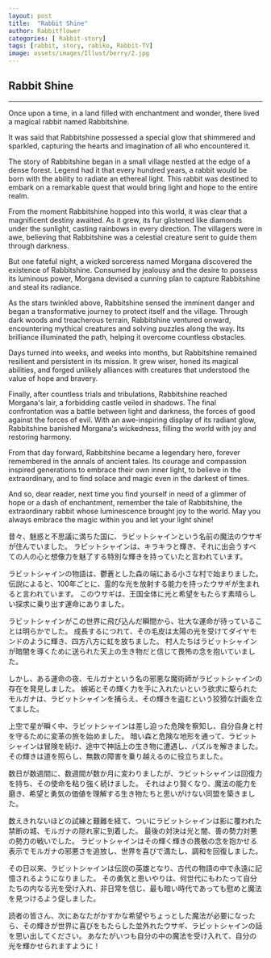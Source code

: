 ```yaml
---
layout: post
title:  "Rabbit Shine"
author: Rabbitflower
categories: [ Rabbit-story]
tags: [rabbit, story, rabiko, Rabbit-TV]
image: assets/images/Illust/berry/2.jpg
---
```


## Rabbit Shine  

---

Once upon a time, in a land filled with enchantment and wonder, <!--more-->there lived a magical rabbit named Rabbitshine.   
  
It was said that Rabbitshine possessed a special glow that shimmered and sparkled, capturing the hearts and imagination of all who encountered it.  
  
The story of Rabbitshine began in a small village nestled at the edge of a dense forest. Legend had it that every hundred years, a rabbit would be born with the ability to radiate an ethereal light. This rabbit was destined to embark on a remarkable quest that would bring light and hope to the entire realm.  
  
From the moment Rabbitshine hopped into this world, it was clear that a magnificent destiny awaited. As it grew, its fur glistened like diamonds under the sunlight, casting rainbows in every direction. The villagers were in awe, believing that Rabbitshine was a celestial creature sent to guide them through darkness.  
  
But one fateful night, a wicked sorceress named Morgana discovered the existence of Rabbitshine. Consumed by jealousy and the desire to possess its luminous power, Morgana devised a cunning plan to capture Rabbitshine and steal its radiance.  
  
As the stars twinkled above, Rabbitshine sensed the imminent danger and began a transformative journey to protect itself and the village. Through dark woods and treacherous terrain, Rabbitshine ventured onward, encountering mythical creatures and solving puzzles along the way. Its brilliance illuminated the path, helping it overcome countless obstacles.  
  
Days turned into weeks, and weeks into months, but Rabbitshine remained resilient and persistent in its mission. It grew wiser, honed its magical abilities, and forged unlikely alliances with creatures that understood the value of hope and bravery.  
  
Finally, after countless trials and tribulations, Rabbitshine reached Morgana's lair, a forbidding castle veiled in shadows. The final confrontation was a battle between light and darkness, the forces of good against the forces of evil. With an awe-inspiring display of its radiant glow, Rabbitshine banished Morgana's wickedness, filling the world with joy and restoring harmony.  
  
From that day forward, Rabbitshine became a legendary hero, forever remembered in the annals of ancient tales. Its courage and compassion inspired generations to embrace their own inner light, to believe in the extraordinary, and to find solace and magic even in the darkest of times.  
  
And so, dear reader, next time you find yourself in need of a glimmer of hope or a dash of enchantment, remember the tale of Rabbitshine, the extraordinary rabbit whose luminescence brought joy to the world. May you always embrace the magic within you and let your light shine!  
  
昔々、魅惑と不思議に満ちた国に、ラビットシャインという名前の魔法のウサギが住んでいました。 ラビットシャインは、キラキラと輝き、それに出会うすべての人の心と想像力を魅了する特別な輝きを持っていたと言われています。  
  
ラビットシャインの物語は、鬱蒼とした森の端にある小さな村で始まりました。 伝説によると、100年ごとに、霊的な光を放射する能力を持ったウサギが生まれると言われています。 このウサギは、王国全体に光と希望をもたらす素晴らしい探求に乗り出す運命にありました。  
  
ラビットシャインがこの世界に飛び込んだ瞬間から、壮大な運命が待っていることは明らかでした。 成長するにつれて、その毛皮は太陽の光を受けてダイヤモンドのように輝き、四方八方に虹を放ちました。 村人たちはラビットシャインが暗闇を導くために送られた天上の生き物だと信じて畏怖の念を抱いていました。  
  
しかし、ある運命の夜、モルガナという名の邪悪な魔術師がラビットシャインの存在を発見しました。 嫉妬とその輝く力を手に入れたいという欲求に駆られたモルガナは、ラビットシャインを捕らえ、その輝きを盗むという狡猾な計画を立てました。  
  
上空で星が瞬く中、ラビットシャインは差し迫った危険を察知し、自分自身と村を守るために変革の旅を始めました。 暗い森と危険な地形を通って、ラビットシャインは冒険を続け、途中で神話上の生き物に遭遇し、パズルを解きました。 その輝きは道を照らし、無数の障害を乗り越えるのに役立ちました。  
  
数日が数週間に、数週間が数か月に変わりましたが、ラビットシャインは回復力を持ち、その使命を粘り強く続けました。 それはより賢くなり、魔法の能力を磨き、希望と勇気の価値を理解する生き物たちと思いがけない同盟を築きました。  
  
数えきれないほどの試練と艱難を経て、ついにラビットシャインは影に覆われた禁断の城、モルガナの隠れ家に到着した。 最後の対決は光と闇、善の勢力対悪の勢力の戦いでした。 ラビットシャインはその輝く輝きの畏敬の念を抱かせる表示でモルガナの邪悪さを追放し、世界を喜びで満たし、調和を回復しました。  
  
その日以来、ラビットシャインは伝説の英雄となり、古代の物語の中で永遠に記憶されるようになりました。 その勇気と思いやりは、何世代にもわたって自分たちの内なる光を受け入れ、非日常を信じ、最も暗い時代であっても慰めと魔法を見つけるよう促しました。  
  
読者の皆さん、次にあなたがかすかな希望やちょっとした魔法が必要になったら、その輝きが世界に喜びをもたらした並外れたウサギ、ラビットシャインの話を思い出してください。 あなたがいつも自分の中の魔法を受け入れて、自分の光を輝かせられますように！  